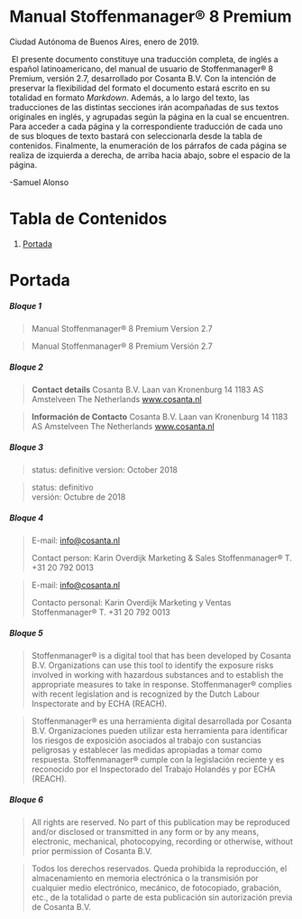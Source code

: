 # Manual Stoffenmanager® 8 Premium

Ciudad Autónoma de Buenos Aires, enero de 2019.

​	El presente documento constituye una traducción completa, de inglés a español latinoamericano, del manual de usuario de Stoffenmanager® 8 Premium, versión 2.7, desarrollado por Cosanta B.V. Con la intención de preservar la flexibilidad del formato el documento estará escrito en su totalidad en formato _Markdown_. Además, a lo largo del texto, las traducciones de las distintas secciones irán acompañadas de sus textos originales en inglés, y agrupadas según la página en la cual se encuentren. Para acceder a cada página y la correspondiente traducción de cada uno de sus bloques de texto bastará con seleccionarla desde la tabla de contenidos. Finalmente, la enumeración de los párrafos de cada página se realiza de izquierda a derecha, de arriba hacia abajo, sobre el espacio de la página.

-Samuel Alonso

# Tabla de Contenidos

1. [Portada](#portada)

# Portada	

##### Bloque 1

> Manual Stoffenmanager® 8 Premium
> Version 2.7

> Manual Stoffenmanager® 8 Premium
> Versión 2.7

##### Bloque 2

> ​**Contact details**
> Cosanta B.V.
> Laan van Kronenburg 14
> 1183 AS Amstelveen
> The Netherlands
> www.cosanta.nl	

> **Información de Contacto**
> Cosanta B.V.
> Laan van Kronenburg 14
> 1183 AS Amstelveen
> The Netherlands
> www.cosanta.nl	

##### Bloque 3

> status: definitive
> version: October 2018	

> status: definitivo	
> versión: Octubre de 2018

##### Bloque 4

> E-mail: info@cosanta.nl
>
> Contact person:
> Karin Overdijk
> Marketing & Sales
> Stoffenmanager®
> T. +31 20 792 0013

> E-mail: info@cosanta.nl
>
> Contacto personal:
> Karin Overdijk
> Marketing y Ventas
> Stoffenmanager®
> T. +31 20 792 0013

##### Bloque 5

> Stoffenmanager® is a digital tool that has been developed by Cosanta B.V. Organizations can use this tool to identify the exposure risks involved in working with hazardous substances and to establish the appropriate measures to take in response. Stoffenmanager® complies with recent legislation and is recognized by the Dutch Labour Inspectorate and by ECHA (REACH).

> Stoffenmanager® es una herramienta digital desarrollada por Cosanta B.V. Organizaciones pueden utilizar esta herramienta para identificar los riesgos de exposición asociados al trabajo con sustancias peligrosas y establecer las medidas apropiadas a tomar como respuesta. Stoffenmanager® cumple con la legislación reciente y es reconocido por el Inspectorado del Trabajo Holandés y por ECHA (REACH).

##### Bloque 6

> All rights are reserved. No part of this publication may be reproduced and/or disclosed or transmitted in any form or by any means, electronic, mechanical, photocopying, recording or otherwise, without prior permission of Cosanta B.V.

> Todos los derechos reservados. Queda prohibida la reproducción, el almacenamiento en memoria electrónica o la transmisión por cualquier medio electrónico, mecánico, de fotocopiado, grabación, etc., de la totalidad o parte de esta publicación sin autorización previa de Cosanta B.V.

